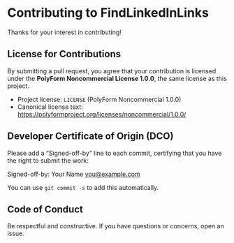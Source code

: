 # Contributing to FindLinkedInLinks

Thanks for your interest in contributing!

## License for Contributions

By submitting a pull request, you agree that your contribution is licensed under the
**PolyForm Noncommercial License 1.0.0**, the same license as this project.

- Project license: `LICENSE` (PolyForm Noncommercial 1.0.0)
- Canonical license text: https://polyformproject.org/licenses/noncommercial/1.0.0/

## Developer Certificate of Origin (DCO)

Please add a “Signed-off-by” line to each commit, certifying that you have the right to submit the work:


Signed-off-by: Your Name <you@example.com>


You can use `git commit -s` to add this automatically.

## Code of Conduct

Be respectful and constructive. If you have questions or concerns, open an issue.
